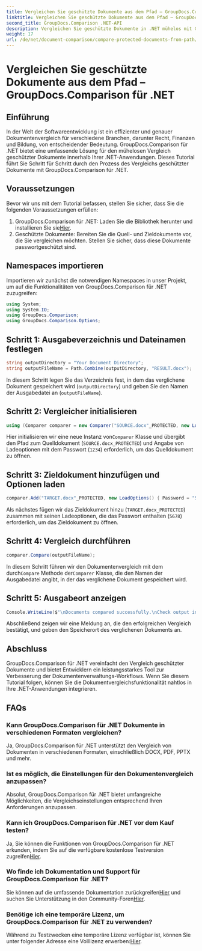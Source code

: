```yaml
---
title: Vergleichen Sie geschützte Dokumente aus dem Pfad – GroupDocs.Comparison für .NET
linktitle: Vergleichen Sie geschützte Dokumente aus dem Pfad – GroupDocs.Comparison für .NET
second_title: GroupDocs.Comparison .NET-API
description: Vergleichen Sie geschützte Dokumente in .NET mühelos mit GroupDocs.Comparison für eine nahtlose Integration. Verbessern Sie Ihren Dokumentenmanagement-Workflow.
weight: 17
url: /de/net/document-comparison/compare-protected-documents-from-path/
---
```


# Vergleichen Sie geschützte Dokumente aus dem Pfad – GroupDocs.Comparison für .NET

## Einführung
In der Welt der Softwareentwicklung ist ein effizienter und genauer Dokumentenvergleich für verschiedene Branchen, darunter Recht, Finanzen und Bildung, von entscheidender Bedeutung. GroupDocs.Comparison für .NET bietet eine umfassende Lösung für den mühelosen Vergleich geschützter Dokumente innerhalb Ihrer .NET-Anwendungen. Dieses Tutorial führt Sie Schritt für Schritt durch den Prozess des Vergleichs geschützter Dokumente mit GroupDocs.Comparison für .NET.
## Voraussetzungen
Bevor wir uns mit dem Tutorial befassen, stellen Sie sicher, dass Sie die folgenden Voraussetzungen erfüllen:
1.  GroupDocs.Comparison für .NET: Laden Sie die Bibliothek herunter und installieren Sie sie[Hier](https://releases.groupdocs.com/comparison/net/).
2. Geschützte Dokumente: Bereiten Sie die Quell- und Zieldokumente vor, die Sie vergleichen möchten. Stellen Sie sicher, dass diese Dokumente passwortgeschützt sind.

## Namespaces importieren
Importieren wir zunächst die notwendigen Namespaces in unser Projekt, um auf die Funktionalitäten von GroupDocs.Comparison für .NET zuzugreifen:
```csharp
using System;
using System.IO;
using GroupDocs.Comparison;
using GroupDocs.Comparison.Options;
```

## Schritt 1: Ausgabeverzeichnis und Dateinamen festlegen
```csharp
string outputDirectory = "Your Document Directory";
string outputFileName = Path.Combine(outputDirectory, "RESULT.docx");
```
In diesem Schritt legen Sie das Verzeichnis fest, in dem das verglichene Dokument gespeichert wird (`outputDirectory`) und geben Sie den Namen der Ausgabedatei an (`outputFileName`).
## Schritt 2: Vergleicher initialisieren
```csharp
using (Comparer comparer = new Comparer("SOURCE.docx"_PROTECTED, new LoadOptions(){ Password = "1234" }))
```
 Hier initialisieren wir eine neue Instanz von`Comparer` Klasse und übergibt den Pfad zum Quelldokument (`SOURCE.docx_PROTECTED`) und Angabe von Ladeoptionen mit dem Passwort (`1234`) erforderlich, um das Quelldokument zu öffnen.
## Schritt 3: Zieldokument hinzufügen und Optionen laden
```csharp
comparer.Add("TARGET.docx"_PROTECTED, new LoadOptions() { Password = "5678" });
```
Als nächstes fügen wir das Zieldokument hinzu (`TARGET.docx_PROTECTED`) zusammen mit seinen Ladeoptionen, die das Passwort enthalten (`5678`) erforderlich, um das Zieldokument zu öffnen.
## Schritt 4: Vergleich durchführen
```csharp
comparer.Compare(outputFileName);
```
 In diesem Schritt führen wir den Dokumentenvergleich mit dem durch`Compare` Methode der`Comparer` Klasse, die den Namen der Ausgabedatei angibt, in der das verglichene Dokument gespeichert wird.
## Schritt 5: Ausgabeort anzeigen
```csharp
Console.WriteLine($"\nDocuments compared successfully.\nCheck output in {Directory.GetCurrentDirectory()}.");
```
Abschließend zeigen wir eine Meldung an, die den erfolgreichen Vergleich bestätigt, und geben den Speicherort des verglichenen Dokuments an.

## Abschluss
GroupDocs.Comparison für .NET vereinfacht den Vergleich geschützter Dokumente und bietet Entwicklern ein leistungsstarkes Tool zur Verbesserung der Dokumentenverwaltungs-Workflows. Wenn Sie diesem Tutorial folgen, können Sie die Dokumentvergleichsfunktionalität nahtlos in Ihre .NET-Anwendungen integrieren.
## FAQs
### Kann GroupDocs.Comparison für .NET Dokumente in verschiedenen Formaten vergleichen?
Ja, GroupDocs.Comparison für .NET unterstützt den Vergleich von Dokumenten in verschiedenen Formaten, einschließlich DOCX, PDF, PPTX und mehr.
### Ist es möglich, die Einstellungen für den Dokumentenvergleich anzupassen?
Absolut, GroupDocs.Comparison für .NET bietet umfangreiche Möglichkeiten, die Vergleichseinstellungen entsprechend Ihren Anforderungen anzupassen.
### Kann ich GroupDocs.Comparison für .NET vor dem Kauf testen?
 Ja, Sie können die Funktionen von GroupDocs.Comparison für .NET erkunden, indem Sie auf die verfügbare kostenlose Testversion zugreifen[Hier](https://releases.groupdocs.com/).
### Wo finde ich Dokumentation und Support für GroupDocs.Comparison für .NET?
 Sie können auf die umfassende Dokumentation zurückgreifen[Hier](https://tutorials.groupdocs.com/comparison/net/) und suchen Sie Unterstützung in den Community-Foren[Hier](https://forum.groupdocs.com/c/comparison/12).
### Benötige ich eine temporäre Lizenz, um GroupDocs.Comparison für .NET zu verwenden?
 Während zu Testzwecken eine temporäre Lizenz verfügbar ist, können Sie unter folgender Adresse eine Volllizenz erwerben:[Hier](https://purchase.groupdocs.com/buy).